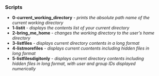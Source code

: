 ### Scripts
* **0-current_working_directory** - *prints the absolute path name of the current working directory*
* **1-listit** - *displays the contents list of your current directory*
* **2-bring_me_home** - *changes the working directory to the user's home directory*
* **3-listfiles** - *displays current directory contents in a long format*
* **4-listmorefiles** - *displays current cuontents including hidden files in long format*
* **5-listfilesdigitonly** - *displays current directory contents including hidden files in long format, with user and group IDs displayed numerically* 
